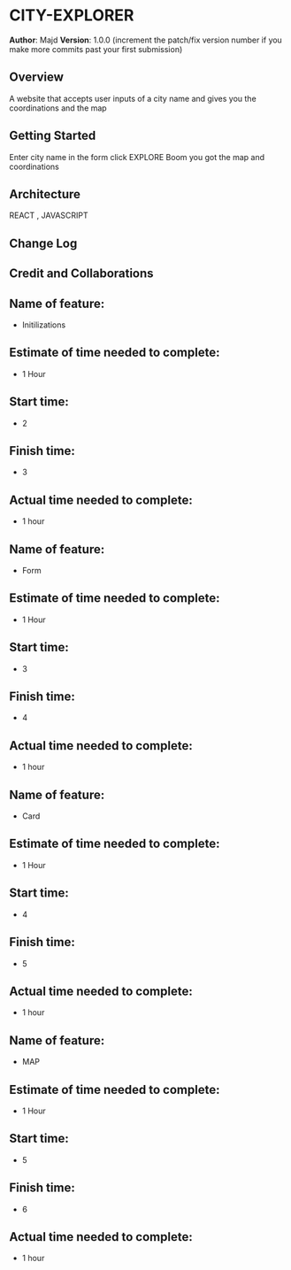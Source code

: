 # CITY-EXPLORER

**Author**: Majd
**Version**: 1.0.0 (increment the patch/fix version number if you make more commits past your first submission)

## Overview
<!-- Provide a high level overview of what this application is and why you are building it, beyond the fact that it's an assignment for this class. (i.e. What's your problem domain?) --> 
A website that accepts user inputs of a city name and gives you the coordinations and the map 

## Getting Started
<!-- What are the steps that a user must take in order to build this app on their own machine and get it running? -->
Enter city name in the form
click EXPLORE
Boom
you got the map and coordinations
## Architecture
<!-- Provide a detailed description of the application design. What technologies (languages, libraries, etc) you're using, and any other relevant design information. -->
REACT , JAVASCRIPT 
## Change Log
<!-- Use this area to document the iterative changes made to your application as each feature is successfully implemented. Use time stamps. Here's an example:

01-01-2001 4:59pm - Application now has a fully-functional express server, with a GET route for the location resource. -->

## Credit and Collaborations
<!-- Give credit (and a link) to other people or resources that helped you build this application. -->




## Name of feature: 
- Initilizations

## Estimate of time needed to complete: 
- 1 Hour 

## Start time: 
- 2

## Finish time: 
- 3

## Actual time needed to complete: 
- 1 hour


## Name of feature: 
- Form

## Estimate of time needed to complete:
- 1 Hour 

## Start time:
- 3

## Finish time:
- 4

## Actual time needed to complete:
- 1 hour


## Name of feature:
- Card

## Estimate of time needed to complete:
- 1 Hour 

## Start time:
- 4

## Finish time:
- 5

## Actual time needed to complete:
- 1 hour


## Name of feature:
- MAP

## Estimate of time needed to complete:
- 1 Hour 

## Start time:
- 5

## Finish time:
- 6

## Actual time needed to complete:
- 1 hour
